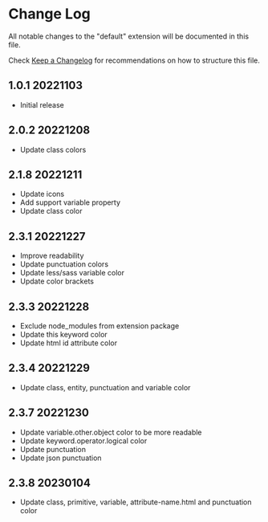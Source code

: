 # Change Log

All notable changes to the "default" extension will be documented in this file.

Check [Keep a Changelog](http://keepachangelog.com/) for recommendations on how to structure this file.

## 1.0.1 20221103

- Initial release

## 2.0.2 20221208

- Update class colors

## 2.1.8 20221211

- Update icons
- Add support variable property
- Update class color

## 2.3.1 20221227

- Improve readability
- Update punctuation colors
- Update less/sass variable color
- Update color brackets

## 2.3.3 20221228

- Exclude node_modules from extension package
- Update this keyword color
- Update html id attribute color

## 2.3.4 20221229

- Update class, entity, punctuation and variable color

## 2.3.7 20221230

- Update variable.other.object color to be more readable
- Update keyword.operator.logical color
- Update punctuation
- Update json punctuation

## 2.3.8 20230104

- Update class, primitive, variable, attribute-name.html and punctuation color